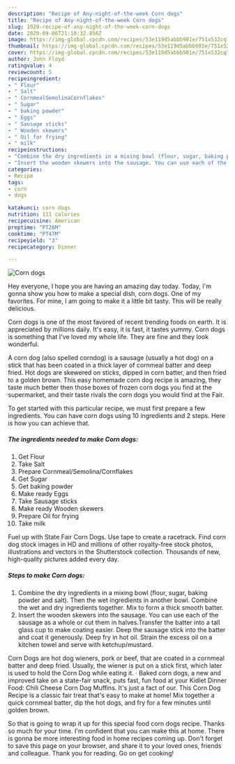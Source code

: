 ```yaml
---
description: "Recipe of Any-night-of-the-week Corn dogs"
title: "Recipe of Any-night-of-the-week Corn dogs"
slug: 1929-recipe-of-any-night-of-the-week-corn-dogs
date: 2020-09-06T21:10:32.856Z
image: https://img-global.cpcdn.com/recipes/53e119d5abbb981e/751x532cq70/corn-dogs-recipe-main-photo.jpg
thumbnail: https://img-global.cpcdn.com/recipes/53e119d5abbb981e/751x532cq70/corn-dogs-recipe-main-photo.jpg
cover: https://img-global.cpcdn.com/recipes/53e119d5abbb981e/751x532cq70/corn-dogs-recipe-main-photo.jpg
author: John Floyd
ratingvalue: 4
reviewcount: 5
recipeingredient:
- " Flour"
- " Salt"
- " CornmealSemolinaCornflakes"
- " Sugar"
- " baking powder"
- " Eggs"
- " Sausage sticks"
- " Wooden skewers"
- " Oil for frying"
- " milk"
recipeinstructions:
- "Combine the dry ingredients in a mixing bowl (flour, sugar, baking powder and salt). Then the wet ingredients in another bowl. Combine the wet and dry ingredients together. Mix to form a thick smooth batter."
- "Insert the wooden skewers into the sausage. You can use each of the sausage as a whole or cut them in halves.Transfer the batter into a tall glass cup to make coating easier. Deep the sausage stick into the batter and coat it generously. Deep fry in hot oil. Strain the excess oil on a kitchen towel and serve with ketchup/mustard."
categories:
- Recipe
tags:
- corn
- dogs

katakunci: corn dogs 
nutrition: 111 calories
recipecuisine: American
preptime: "PT26M"
cooktime: "PT47M"
recipeyield: "3"
recipecategory: Dinner

---
```



![Corn dogs](https://img-global.cpcdn.com/recipes/53e119d5abbb981e/751x532cq70/corn-dogs-recipe-main-photo.jpg)

Hey everyone, I hope you are having an amazing day today. Today, I'm gonna show you how to make a special dish, corn dogs. One of my favorites. For mine, I am going to make it a little bit tasty. This will be really delicious.

Corn dogs is one of the most favored of recent trending foods on earth. It is appreciated by millions daily. It's easy, it is fast, it tastes yummy. Corn dogs is something that I've loved my whole life. They are fine and they look wonderful.

A corn dog (also spelled corndog) is a sausage (usually a hot dog) on a stick that has been coated in a thick layer of cornmeal batter and deep fried. Hot dogs are skewered on sticks, dipped in corn batter, and then fried to a golden brown. This easy homemade corn dog recipe is amazing, they taste much better then those boxes of frozen corn dogs you find at the supermarket, and their taste rivals the corn dogs you would find at the Fair.


To get started with this particular recipe, we must first prepare a few ingredients. You can have corn dogs using 10 ingredients and 2 steps. Here is how you can achieve that.

<!--inarticleads1-->

##### The ingredients needed to make Corn dogs:

1. Get  Flour
1. Take  Salt
1. Prepare  Cornmeal/Semolina/Cornflakes
1. Get  Sugar
1. Get  baking powder
1. Make ready  Eggs
1. Take  Sausage sticks
1. Make ready  Wooden skewers
1. Prepare  Oil for frying
1. Take  milk


Fuel up with State Fair Corn Dogs. Use tape to create a racetrack. Find corn dog stock images in HD and millions of other royalty-free stock photos, illustrations and vectors in the Shutterstock collection. Thousands of new, high-quality pictures added every day. 

<!--inarticleads2-->

##### Steps to make Corn dogs:

1. Combine the dry ingredients in a mixing bowl (flour, sugar, baking powder and salt). Then the wet ingredients in another bowl. Combine the wet and dry ingredients together. Mix to form a thick smooth batter.
1. Insert the wooden skewers into the sausage. You can use each of the sausage as a whole or cut them in halves.Transfer the batter into a tall glass cup to make coating easier. Deep the sausage stick into the batter and coat it generously. Deep fry in hot oil. Strain the excess oil on a kitchen towel and serve with ketchup/mustard.


Corn Dogs are hot dog wieners, pork or beef, that are coated in a cornmeal batter and deep fried. Usually, the wiener is put on a stick first, which later is used to hold the Corn Dog while eating it. · Baked corn dogs, a new and improved take on a state-fair snack, puts fast, fun food at your Kidlet Dinner Food: Chili Cheese Corn Dog Muffins. It&#39;s just a fact of our. This Corn Dog Recipe is a classic fair treat that&#39;s easy to make at home! Mix together a quick cornmeal batter, dip the hot dogs, and fry for a few minutes until golden brown. 

So that is going to wrap it up for this special food corn dogs recipe. Thanks so much for your time. I'm confident that you can make this at home. There is gonna be more interesting food in home recipes coming up. Don't forget to save this page on your browser, and share it to your loved ones, friends and colleague. Thank you for reading. Go on get cooking!
